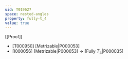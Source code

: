 ```yaml
---
uid: T019627
space: nested-angles
property: fully-t_4
value: true
---
```

[[Proof]]

* [T000950] [Metrizable|P000053]
* [I000056] [Metrizable|P000053] => [Fully $T_4$|P000035]

